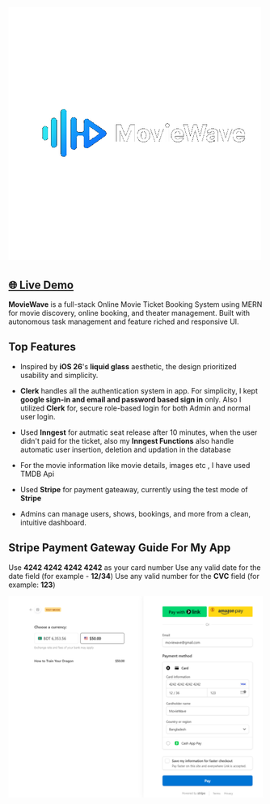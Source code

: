 # ![MovieWave Logo](./client/public/logo.png)
## [🌐 Live Demo](https://movie-wave-red.vercel.app)

**MovieWave** is a full-stack Online Movie Ticket Booking System using MERN for movie discovery, online booking, and theater management. Built with autonomous task management and feature riched and responsive UI.

## Top Features

- Inspired by **iOS 26**'s **liquid glass** aesthetic, the design prioritized usability and simplicity.


- **Clerk** handles all the authentication system in app. For simplicity, I kept **google sign-in and email and password based sign in** only. Also I utilized **Clerk** for, secure role-based login for both Admin and normal user login.


- Used **Inngest** for autmatic seat release after 10 minutes, when the user didn't paid for the ticket, also my **Inngest Functions** also handle automatic user insertion, deletion and updation in the database


- For the movie information like movie details, images etc , I have used TMDB Api 


- Used **Stripe** for payment gateaway, currently using the test mode of **Stripe**


- Admins can manage users, shows, bookings, and more from a clean, intuitive dashboard.

## Stripe Payment Gateway Guide For My App
Use **4242 4242 4242 4242** as your card number
Use any valid date for the date field (for example - **12/34**)
Use any valid number for the **CVC** field (for example: **123**)

![sample_payment_form_filiup](./client/public/Stripe-example.png)




